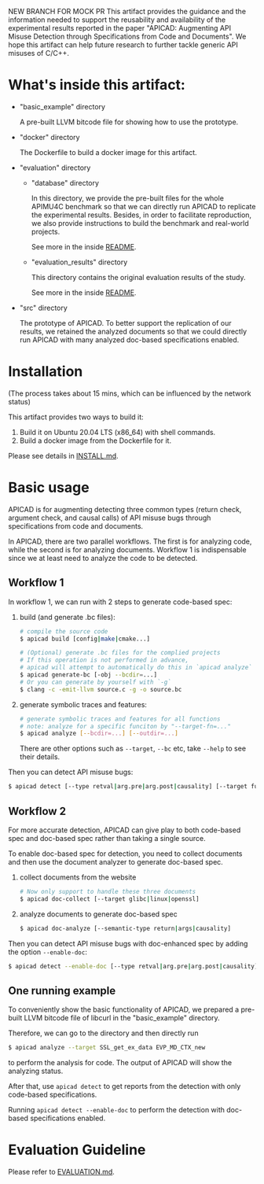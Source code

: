 NEW BRANCH FOR MOCK PR
This artifact provides the guidance and the information needed to support the reusability and availability of the experimental results reported in the paper "APICAD: Augmenting API Misuse Detection through Specifications from Code and Documents". We hope this artifact can help future research to further tackle generic API misuses of C/C++.

# What's inside this artifact:

- "basic_example" directory

  A pre-built LLVM bitcode file for showing how to use the prototype.

- "docker" directory

  The Dockerfile to build a docker image for this artifact.

- "evaluation" directory
  - "database" directory

    In this directory, we provide the pre-built files for the whole APIMU4C benchmark so that we can directly run APICAD to replicate the experimental results. Besides, in order to facilitate reproduction, we also provide instructions to build the benchmark and real-world projects.

    See more in the inside [README](./evaluation/database/README.md).

  - "evaluation_results" directory
  
    This directory contains the original evaluation results of the study.
    
    See more in the inside [README](./evaluation/evaluation_results/README.md).
  
- "src" directory

  The prototype of APICAD. To better support the replication of our results, we retained the analyzed documents so that we could directly run APICAD with many analyzed doc-based specifications enabled.

# Installation

(The process takes about 15 mins, which can be influenced by the network status)

This artifact provides two ways to build it:

1) Build it on Ubuntu 20.04 LTS (x86_64) with shell commands.
2) Build a docker image from the Dockerfile for it.

Please see details in [INSTALL.md](./INSTALL.md).

# Basic usage

APICAD is for augmenting detecting three common types (return check, argument check, and causal calls) of API misuse bugs through specifications from code and documents.

In APICAD, there are two parallel workflows. The first is for analyzing code, while the second is for analyzing documents. Workflow 1 is indispensable since we at least need to analyze the code to be detected.

## Workflow 1

In workflow 1, we can run with 2 steps to generate code-based spec:

1. build (and generate .bc files):

   ```sh
   # compile the source code
   $ apicad build [config|make|cmake...]
   
   # (Optional) generate .bc files for the complied projects
   # If this operation is not performed in advance,
   # apicad will attempt to automatically do this in `apicad analyze`
   $ apicad generate-bc [-obj --bcdir=...]
   # Or you can generate by yourself with `-g`
   $ clang -c -emit-llvm source.c -g -o source.bc
   ```

2. generate symbolic traces and features:

   ```sh
   # generate symbolic traces and features for all functions
   # note: analyze for a specific funciton by "--target-fn=..."
   $ apicad analyze [--bcdir=...] [--outdir=...]
   ```

   There are other options such as `--target`, `--bc` etc, take `--help` to see their details.

Then you can detect API misuse bugs:

```sh
$ apicad detect [--type retval|arg.pre|arg.post|causality] [--target func_name]
```

## Workflow 2

For more accurate detection, APICAD can give play to both code-based spec and doc-based spec rather than taking a single source.

To enable doc-based spec for detection, you need to collect documents and then use the document analyzer to generate doc-based spec.

1. collect documents from the website

   ```sh
   # Now only support to handle these three documents
   $ apicad doc-collect [--target glibc|linux|openssl]
   ```

2. analyze documents to generate doc-based spec

   ```sh
   $ apicad doc-analyze [--semantic-type return|args|causality]
   ```

Then you can detect API misuse bugs with doc-enhanced spec by adding the option `--enable-doc`:

```sh
$ apicad detect --enable-doc [--type retval|arg.pre|arg.post|causality] [--target func_name]
```

## One running example

To conveniently show the basic functionality of APICAD, we prepared a pre-built LLVM bitcode file of libcurl in the "basic_example" directory.

Therefore, we can go to the directory and then directly run

```bash
$ apicad analyze --target SSL_get_ex_data EVP_MD_CTX_new
```

to perform the analysis for code. The output of APICAD will show the analyzing status.

After that, use `apicad detect` to get reports from the detection with only code-based specifications.

Running `apicad detect --enable-doc` to perform the detection with doc-based specifications enabled.

# Evaluation Guideline

Please refer to [EVALUATION.md](./evaluation/EVALUATION.md).

